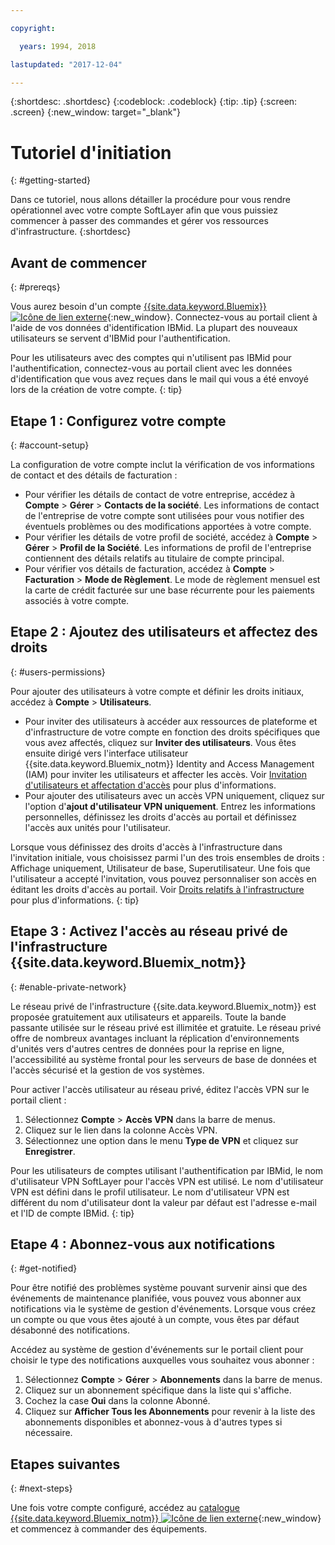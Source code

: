 ```yaml
---

copyright:

  years: 1994, 2018

lastupdated: "2017-12-04"

---
```


{:shortdesc: .shortdesc}
{:codeblock: .codeblock}
{:tip: .tip}
{:screen: .screen}
{:new_window: target="_blank"}


# Tutoriel d'initiation
{: #getting-started}

Dans ce tutoriel, nous allons détailler la procédure pour vous rendre opérationnel avec votre compte SoftLayer afin que vous puissiez commencer à passer des commandes et gérer vos ressources d'infrastructure.
{:shortdesc}

## Avant de commencer
{: #prereqs}

Vous aurez besoin d'un compte [{{site.data.keyword.Bluemix}} ![Icône de lien externe](../icons/launch-glyph.svg "Icône de lien externe")](https://control.bluemix.net/){:new_window}. Connectez-vous au portail client à l'aide de vos données d'identification IBMid. La plupart des nouveaux utilisateurs se servent d'IBMid pour l'authentification.

Pour les utilisateurs avec des comptes qui n'utilisent pas IBMid pour l'authentification, connectez-vous au portail client avec les données d'identification que vous avez reçues dans le mail qui vous a été envoyé lors de la création de votre compte.
{: tip}

## Etape 1 : Configurez votre compte
{: #account-setup}

La configuration de votre compte inclut la vérification de vos informations de contact et des détails de facturation :
 * Pour vérifier les détails de contact de votre entreprise, accédez à **Compte** > **Gérer** > **Contacts de la société**. Les informations de contact de l'entreprise de votre compte sont utilisées pour vous notifier des éventuels problèmes ou des modifications apportées à votre compte.
 * Pour vérifier les détails de votre profil de société, accédez à **Compte** > **Gérer** > **Profil de la Société**. Les informations de profil de l'entreprise contiennent des détails relatifs au titulaire de compte principal.
 * Pour vérifier vos détails de facturation, accédez à **Compte** > **Facturation** > **Mode de Règlement**. Le mode de règlement mensuel est la carte de crédit facturée sur une base récurrente pour les paiements associés à votre compte.

## Etape 2 : Ajoutez des utilisateurs et affectez des droits
{: #users-permissions}

Pour ajouter des utilisateurs à votre compte et définir les droits initiaux, accédez à **Compte** > **Utilisateurs**.
 * Pour inviter des utilisateurs à accéder aux ressources de plateforme et d'infrastructure de votre compte en fonction des droits spécifiques que vous avez affectés, cliquez sur **Inviter des utilisateurs**. Vous êtes ensuite dirigé vers l'interface utilisateur {{site.data.keyword.Bluemix_notm}} Identity and Access Management (IAM) pour inviter les utilisateurs et affecter les accès. Voir [Invitation d'utilisateurs et affectation d'accès](/docs/iam/iamuserinv.html) pour plus d'informations.
 * Pour ajouter des utilisateurs avec un accès VPN uniquement, cliquez sur l'option d'**ajout d'utilisateur VPN uniquement**. Entrez les informations personnelles, définissez les droits d'accès au portail et définissez l'accès aux unités pour l'utilisateur.

Lorsque vous définissez des droits d'accès à l'infrastructure dans l'invitation initiale, vous choisissez parmi l'un des trois ensembles de droits : Affichage uniquement, Utilisateur de base, Superutilisateur. Une fois que l'utilisateur a accepté l'invitation, vous pouvez personnaliser son accès en éditant les droits d'accès au portail. Voir [Droits relatifs à l'infrastructure](/docs/iam/infrastructureaccess.html) pour plus d'informations.
{: tip}

## Etape 3 : Activez l'accès au réseau privé de l'infrastructure {{site.data.keyword.Bluemix_notm}}
{: #enable-private-network}

Le réseau privé de l'infrastructure {{site.data.keyword.Bluemix_notm}} est proposée gratuitement aux utilisateurs et appareils. Toute la bande passante utilisée sur le réseau privé est illimitée et gratuite. Le réseau privé offre de nombreux avantages incluant la réplication d'environnements d'unités vers d'autres centres de données pour la reprise en ligne, l'accessibilité au système frontal pour les serveurs de base de données et l'accès sécurisé et la gestion de vos systèmes.

Pour activer l'accès utilisateur au réseau privé, éditez l'accès VPN sur le portail client :
  1. Sélectionnez **Compte** > **Accès VPN** dans la barre de menus.  
  2. Cliquez sur le lien dans la colonne Accès VPN.
  3. Sélectionnez une option dans le menu **Type de VPN** et cliquez sur **Enregistrer**.  

Pour les utilisateurs de comptes utilisant l'authentification par IBMid, le nom d'utilisateur VPN SoftLayer pour l'accès VPN est utilisé. Le nom d'utilisateur VPN est défini dans le profil utilisateur. Le nom d'utilisateur VPN est différent du nom d'utilisateur dont la valeur par défaut est l'adresse e-mail et l'ID de compte IBMid.
{: tip}

## Etape 4 : Abonnez-vous aux notifications
{: #get-notified}

Pour être notifié des problèmes système pouvant survenir ainsi que des événements de maintenance planifiée, vous pouvez vous abonner aux notifications via le système de gestion d'événements. Lorsque vous créez un compte ou que vous êtes ajouté à un compte, vous êtes par défaut désabonné des notifications.

Accédez au système de gestion d'événements sur le portail client pour choisir le type des notifications auxquelles vous souhaitez vous abonner :
  1. Sélectionnez **Compte** > **Gérer** > **Abonnements** dans la barre de menus.
  2. Cliquez sur un abonnement spécifique dans la liste qui s'affiche. 
  3. Cochez la case **Oui** dans la colonne Abonné. 
  4. Cliquez sur **Afficher Tous les Abonnements** pour revenir à la liste des abonnements disponibles et abonnez-vous à d'autres types si nécessaire.

## Etapes suivantes
{: #next-steps}

Une fois votre compte configuré, accédez au [catalogue {{site.data.keyword.Bluemix_notm}} ![Icône de lien externe](../icons/launch-glyph.svg)](https://console.bluemix.net/catalog/?category=infrastructure){:new_window} et commencez à commander des équipements.

